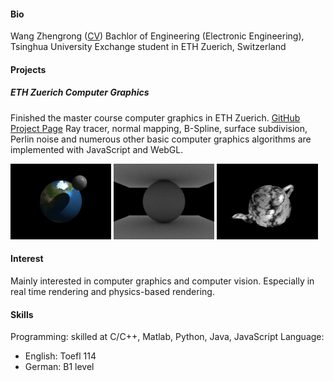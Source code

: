 #### Bio
Wang Zhengrong ([CV](./CV/CV_eng.pdf))
Bachlor of Engineering (Electronic Engineering), Tsinghua University
Exchange student in ETH Zuerich, Switzerland



#### Projects
##### ETH Zuerich Computer Graphics
Finished the master course computer graphics in ETH Zuerich. [GitHub Project Page](https://zerowong.github.io/ETHZ-CG-2014)
Ray tracer, normal mapping, B-Spline, surface subdivision, Perlin noise and numerous other basic computer graphics algorithms are implemented with JavaScript and WebGL.

<style type="text/css">
.img {
    display: inline-block;
    width: 32%;
}
</style>

<div class = "img"><img src = "./img/CG-NormalMapping.png" alt = "something is wrong...:"></div>
<div class = "img"><img src = "./img/CG-Opacity.png" alt = "something is wrong...:"></div>
<div class = "img"><img src = "./img/CG-Marble.png" alt = "something is wrong...:"></div>

#### Interest
Mainly interested in computer graphics and computer vision. Especially in real time rendering and physics-based rendering.

#### Skills
Programming: skilled at C/C++, Matlab, Python, Java, JavaScript
Language: 
- English: Toefl 114
- German: B1 level